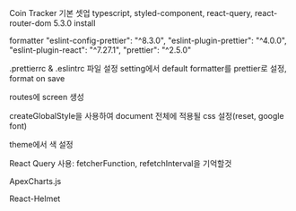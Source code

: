 Coin Tracker 기본 셋업
typescript, styled-component, react-query, react-router-dom 5.3.0 install

formatter
"eslint-config-prettier": "^8.3.0",
"eslint-plugin-prettier": "^4.0.0",
"eslint-plugin-react": "^7.27.1",
"prettier": "^2.5.0"

.prettierrc & .eslintrc 파일 설정
setting에서 default formatter를 prettier로 설정, format on save

routes에 screen 생성

createGlobalStyle을 사용하여 document 전체에 적용될 css 설정(reset, google font)

theme에서 색 설정

React Query 사용: fetcherFunction, refetchInterval을 기억할것

ApexCharts.js

React-Helmet
